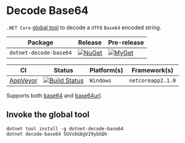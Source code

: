 # Decode Base64

`.NET Core` [global tool][dotnet-global-tools] to decode a `UTF8` `Base64` encoded string.

| Package | Release | Pre-release |
| --- | --- | --- |
| `dotnet-decode-base64` | [![NuGet][nuget-tool-badge]][nuget-tool-command] | [![MyGet][myget-tool-badge]][myget-tool-command] |

| CI | Status | Platform(s) | Framework(s) |
| --- | --- | --- | --- |
| [AppVeyor][app-veyor] | [![Build Status][app-veyor-shield]][app-veyor] | `Windows` | `netcoreapp2.1.0` |

Supports both [base64][base64] and [base64url][base64url].

## Invoke the global tool

```posh
dotnet tool install -g dotnet-decode-base64
dotnet decode-base64 SGVsbG8gV29ybGQh
```

[nuget-tool-badge]: https://img.shields.io/nuget/v/dotnet-decode-base64.svg?label=NuGet&style=flat-square
[nuget-tool-command]: https://www.nuget.org/packages/dotnet-decode-base64
[myget-tool-badge]: https://img.shields.io/myget/gabrielweyer-pre-release/v/dotnet-decode-base64.svg?label=MyGet&style=flat-square
[myget-tool-command]: https://www.myget.org/feed/gabrielweyer-pre-release/package/nuget/dotnet-decode-base64
[app-veyor]: https://ci.appveyor.com/project/GabrielWeyer/dotnet-decode-base64
[app-veyor-shield]: https://img.shields.io/appveyor/ci/gabrielweyer/dotnet-decode-base64/master.svg?label=appveyor&style=flat-square
[dotnet-global-tools]: https://docs.microsoft.com/en-us/dotnet/core/tools/global-tools

[base64]: https://tools.ietf.org/html/rfc4648#section-4
[base64url]: https://tools.ietf.org/html/rfc4648#section-5
